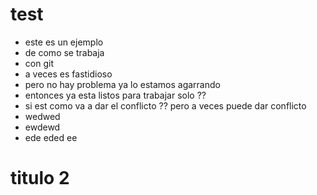 # test

 - este es un ejemplo
 - de como se trabaja
 - con git
 - a veces es fastidioso
 - pero no hay problema ya lo estamos agarrando
 - entonces ya esta listos para trabajar solo ??
 - si est como va a dar el conflicto ?? pero a veces puede dar conflicto
 - wedwed
 - ewdewd
 - ede eded ee

# titulo 2

